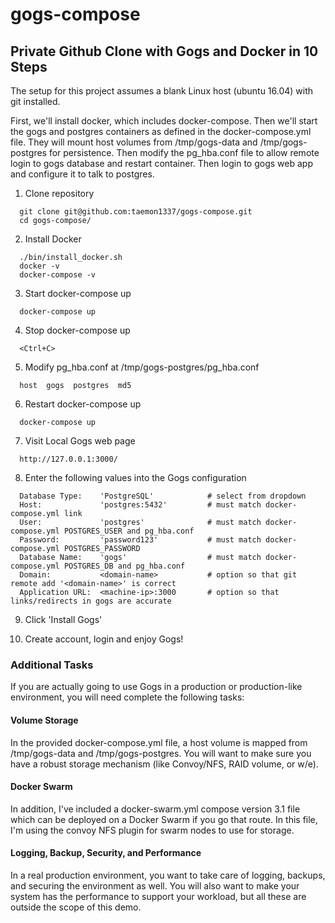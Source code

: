 # gogs-compose
## Private Github Clone with Gogs and Docker in 10 Steps

The setup for this project assumes a blank Linux host (ubuntu 16.04) with git installed.

First, we'll install docker, which includes docker-compose.  Then we'll start the gogs and postgres containers as defined in the docker-compose.yml file.  They will mount host volumes from /tmp/gogs-data and /tmp/gogs-postgres for persistence.  Then modify the pg_hba.conf file to allow remote login to gogs database and restart container.  Then login to gogs web app and configure it to talk to postgres.


1. Clone repository
```
  git clone git@github.com:taemon1337/gogs-compose.git
  cd gogs-compose/
```

2. Install Docker
```
  ./bin/install_docker.sh
  docker -v
  docker-compose -v
```

3. Start docker-compose up
```
  docker-compose up
```

4. Stop docker-compose up
```
  <Ctrl+C>
```

5. Modify pg_hba.conf at /tmp/gogs-postgres/pg_hba.conf
```
  host  gogs  postgres  md5
```

6. Restart docker-compose up
```
  docker-compose up
```
7. Visit Local Gogs web page
```
  http://127.0.0.1:3000/
```

8. Enter the following values into the Gogs configuration
```
  Database Type:    'PostgreSQL'            # select from dropdown
  Host:             'postgres:5432'         # must match docker-compose.yml link
  User:             'postgres'              # must match docker-compose.yml POSTGRES_USER and pg_hba.conf
  Password:         'password123'           # must match docker-compose.yml POSTGRES_PASSWORD
  Database Name:    'gogs'                  # must match docker-compose.yml POSTGRES_DB and pg_hba.conf
  Domain:           <domain-name>           # option so that git remote add '<domain-name>' is correct
  Application URL:  <machine-ip>:3000       # option so that links/redirects in gogs are accurate
```

9. Click 'Install Gogs'

10. Create account, login and enjoy Gogs!


### Additional Tasks
If you are actually going to use Gogs in a production or production-like environment, you will need complete the following tasks:

#### Volume Storage
In the provided docker-compose.yml file, a host volume is mapped from /tmp/gogs-data and /tmp/gogs-postgres. You will want to make sure you have a robust storage mechanism (like Convoy/NFS, RAID volume, or w/e).

#### Docker Swarm
In addition, I've included a docker-swarm.yml compose version 3.1 file which can be deployed on a Docker Swarm if you go that route.  In this file, I'm using the convoy NFS plugin for swarm nodes to use for storage.

#### Logging, Backup, Security, and Performance
In a real production environment, you want to take care of logging, backups, and securing the environment as well.  You will also want to make your system has the performance to support your workload, but all these are outside the scope of this demo.

